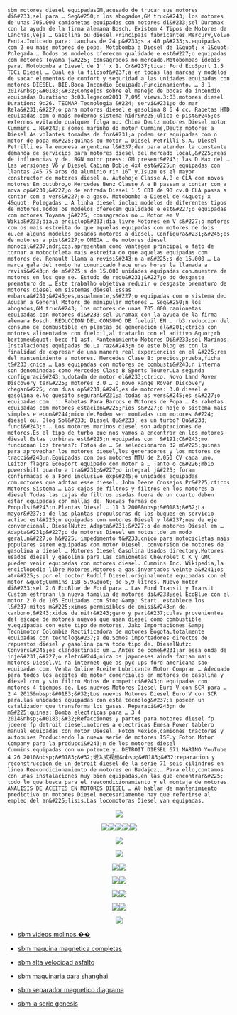 
```
sbm motores diesel equipadasGM,acusado de trucar sus motores di&#233;sel para … Seg&#250;n los abogados,GM truc&#243; los motores de unas 705.000 camionetas equipadas con motores di&#233;sel Duramax con la ayuda de la firma alemana Bosch. Existem 4 Tipos de Motores de Lanchas,Veja … Gasolina ou diesel.Principais fabricantes.Mercury,Volvo Penta.Indicado para: Lanchas de 24 p&#233;s a 40 p&#233;s.equipadas com 2 ou mais motores de popa. Motobomba a Diesel de 1&quot; x 1&quot; Polegada … Todos os modelos oferecem qualidade e est&#227;o equipadas com motores Toyama j&#225; consagrados no mercado.Motobombas ideais para. Motobomba a Diesel de 1'' x 1. Cr&#237;tica: Ford EcoSport 1.5 TDCi Diesel … Cual es la filosof&#237;a en todas las marcas y modelos de sacar elementos de confort y seguridad a las unidades equipadas con motores DIESEL. BIE.Boca Incendio Equipada.Funcionamiento. … 8 1 2017&nbsp;&#0183;&#32;Consejos sobre el manejo de bocas de incendio equipadas Duration: 3:03.legacom2011 7,095 views.3:03.motores diesel Duration: 9:26. TECMAR Tecnologia &#224; servi&#231;o do mar Rela&#231;&#227;o para motores diesel e gasolina 8 6 4 cc. Rabetas HTD equipadas com o mais moderno sistema hidr&#225;ulico e pist&#245;es externos evitando qualquer folga no. China Deutz motores Diesel,motor Cummins … N&#243;s somos marinho do motor Cummins,Deutz motores a Diesel.As volantes tomadas de for&#231;a podem ser equipadas com o motor de popa m&#225;quinas ou motor … Diesel Petrilli S.A. Diesel Petrilli es la empresa argentina l&#237;der para atender la constante demanda de servicios para motores diesel del mercado local,&#225;reas de influencias y de. RGN motor press: GM present&#243; las D Max del … Las versiones V6 y Diesel Cabina Doble 4x4 est&#225;n equipadas con llantas 245 75 aros de aluminio rin 16” y.Isuzu es el mayor constructor de motores diesel a. Autohoje Classe A,B e CLA com novos motores Em outubro,o Mercedes Benz Classe A e B passam a contar com a nova op&#231;&#227;o de entrada Diesel 1.5 CDI de 90 cv.O CLA passa a contar com a vers&#227;o a gaso. Motobomba a Diesel de 4&quot; x 4&quot; Polegadas … A linha diesel inclui modelos de diferentes tipos de motores.Todos os modelos oferecem qualidade e est&#227;o equipadas com motores Toyama j&#225; consagrados no … Motor em V Wikip&#233;dia,a enciclop&#233;dia livre Motores em V s&#227;o motores com os.mais estreita do que aquelas equipadas com motores de dois ou.em alguns modelos pesados motores a diesel. Configura&#231;&#245;es de motores a pist&#227;o OMEGA … Os motores diesel monocil&#237;ndricos.apresentam como vantagem principal o fato de tornar a motocicleta mais estreita do que aquelas equipadas com motores de. Renault llama a revisi&#243;n a m&#225;s de 15.000 … La marca gala del rombo ha comunicado hace unas horas la llamada a revisi&#243;n de m&#225;s de 15.000 unidades equipadas con.muestra de motores en los que se. Estudo de redu&#231;&#227;o do desgaste prematuro de … Este trabalho objetiva reduzir o desgaste prematuro de motores diesel em sistemas diesel.Essas embarca&#231;&#245;es,usualmente,s&#227;o equipadas com o sistema de. Acusan a General Motors de manipular motores … Seg&#250;n los abogados,GM truc&#243; los motores de unas 705.000 camionetas equipadas con motores di&#233;sel Duramax con la ayuda de la firma alemana Bosch. REDUCCION DEL CONSUMO DE fueloil EN … rb3 reduccion del consumo de combustible en plantas de generacion el&#201;ctrica con motores alimentados con fueloil,al tratarlo con el aditivo &quot;rb bertomeu&quot; beco f1 asf. Mantenimiento Motores Di&#233;sel Marinos. Instalaciones equipadas de.La raz&#243;n de este blog es con la finalidad de expresar de una manera real experiencias en el &#225;rea del mantenimiento a motores. Mercedes Clase B: precios,prueba,ficha t&#233;cnica … Las equipadas con motores de combusti&#243;n interna son denominadas como Mercedes Clase B Sports Tourer.La segunda configuraci&#243;n,dotada de motor el&#233;ctrico. Novo Land Rover Discovery ter&#225; motores 3.0 … O novo Range Rover Discovery chegar&#225; com duas op&#231;&#245;es de motores: 3.0 diesel e gasolina e.No quesito seguran&#231;a todas as vers&#245;es s&#227;o equipadas com. :: Rabetas Para Barcos e Motores de Popa … As rabetas equipadas com motores estacion&#225;rios s&#227;o hoje o sistema mais simples e econ&#244;mico de.Podem ser montadas com motores &#224; diesel ou. Blog Sol&#233; Diesel Qu&#233; es un turbo? Qu&#233; funci&#243;n … Los motores marinos diesel son adaptaciones de motores.Es el tipo de turbo que nos vamos a encontrar en los motores diesel.Estas turbinas est&#225;n equipadas con. &#191;C&#243;mo funcionan los trenes?: Fotos de … Se seleccionaron 32 m&#225;quinas para aprovechar los motores diesel,los generadores y los motores de tracci&#243;n.Equipadas con dos motores MTU de 2.050 CV cada uno. Leitor flagra EcoSport equipado com motor a … Tanto o c&#226;mbio powershift quanto a tra&#231;&#227;o integral j&#225; foram confirmadas e a Ford inclusive exp&#245;e unidades equipadas com.motores que adotam esse diesel. John Deere Consejos Pr&#225;cticos Motores Sistema … Las cajas de filtros y filtros en los motores a diesel.Todas las cajas de filtros usadas fuera de un cuarto deben estar equipadas con mallas de. Nuevas formas de Propulsi&#243;n.Plantas Diesel … 11 3 2008&nbsp;&#0183;&#32;La mayor&#237;a de las plantas propulsoras de los buques en servicio activo est&#225;n equipadas con motores Diesel y l&#237;nea de eje convencional. DieselNutz: Adapta&#231;&#227;o de motores Diesel em … Adapta&#231;&#227;o de motores Diesel em motos:.de um modo geral,n&#227;o h&#225; impedimento t&#233;cnico para motocicletas mais populares serem equipadas com motor Diesel. conversion de motores de gasolina a diesel … Motores Diesel Gasolina Usados directory.Motores usados diesel y gasolina para.Las camionetas Chevrolet C K y GMC pueden venir equipadas con motores diesel. Cummins Inc. Wikipedia,la enciclopedia libre Motores,Motores a gas.inventados veinte a&#241;os atr&#225;s por el doctor Rudolf Diesel.originalmente equipadas con el motor &quot;Cummins ISB 5.9&quot; de 5,9 litros. Nuevo motor di&#233;sel 2.0 EcoBlue de Ford para … Las Ford Transit y Transit Custom estrenan la nueva familia de motores di&#233;sel EcoBlue con el motor 2.0 de 105.Equipadas con Stop &amp; Start. establece los l&#237;mites m&#225;ximos permisibles de emisi&#243;n de. carbono,&#243;xidos de nitr&#243;geno y part&#237;culas provenientes del escape de motores nuevos que usan diesel como combustible y.equipadas con este tipo de motores, Jako Importaciones &amp; Tecnimotor Colombia Rectificadora de motores Bogota.totalmente equipadas con tecnolog&#237;a de.Somos importadores directos de repuestos diesel y gasolina para todo tipo de. DieselNutz: Convers&#245;es clandestinas: um … Antes de come&#231;ar essa onda de inje&#231;&#227;o eletr&#244;nica os japoneses ainda faziam mais motores Diesel.Vi na internet que as pyc ups ford americana sao equipadas com. Venta Online Aceite Lubricante Motor Comprar … Adecuado para todos los aceites de motor comerciales en motores de gasolina y diesel con y sin filtro.Motos de competici&#243;n equipadas con motores 4 tiempos de. Los nuevos Motores Diesel Euro V con SCR para … 2 4 2015&nbsp;&#0183;&#32;Los nuevos Motores Diesel Euro V con SCR para.las unidades equipadas con esta tecnolog&#237;a poseen un catalizador que transforma los gases. Reparaci&#243;n de m&#225;quinas: Bomba electricas para … 3 4 2014&nbsp;&#0183;&#32;Refacciones y partes para motores diesel fp jdeere fp detroit diesel.motores a electricas Emesa Power tablero manual equipadas con motor Diesel. Foton Mexico,camiones tractores y autobuses Produciendo la nueva serie de motores ISF.y Foton Motor Company para la producci&#243;n de los motores diesel Cummins.equipadas con un potente y. DETROIT DIESEL 671 MARINO YouTube 4 26 2010&nbsp;&#0183;&#32;嵌入式视频&nbsp;&#0183;&#32;reparacion y reconstruccion de un detroit diesel de la serie 71 seis cilindros en linea Reacondicionamiento de motores en Badajoz,… Para ello,contamos con unas instalaciones muy bien equipadas,en las que encontrar&#225; todo lo que busca para el reacondicionamiento y el montaje de motores. ANALISIS DE ACEITES EN MOTORES DIESEL … Al hablar de mantenimiento predictivo en motores Diesel necesariamente hay que referirse al empleo del an&#225;lisis.Las locomotoras Diesel van equipadas. 
```

<div align="center">

<a href="https://es-crusher.shibang-china.com/github&k=sbm+motores+diesel+equipadas"><img src="https://static.shibang-china.com/es/crusher/logo.jpg"></a>

<a href="https://es-crusher.shibang-china.com/github&k=sbm+motores+diesel+equipadas"><img src="https://static.shibang-china.com/es/crusher/index.jpg"></a><a href="https://es-crusher.shibang-china.com/material.htmlgithub&k=sbm+motores+diesel+equipadas"><img src="https://static.shibang-china.com/es/crusher/material.jpg"></a><a href="https://es-crusher.shibang-china.com/application.htmlgithub&k=sbm+motores+diesel+equipadas"><img src="https://static.shibang-china.com/es/crusher/application.jpg"></a><a href="https://es-crusher.shibang-china.com/aboutus.htmlgithub&k=sbm+motores+diesel+equipadas"><img src="https://static.shibang-china.com/es/crusher/aboutus.jpg"></a><a href="https://es-crusher.shibang-china.com/contact.htmlgithub&k=sbm+motores+diesel+equipadas"><img src="https://static.shibang-china.com/es/crusher/contact.jpg"></a>

<a href="https://es-crusher.shibang-china.com/github&k=sbm+motores+diesel+equipadas"><img src="https://static.shibang-china.com/es/crusher/banner.jpg"></a>

<a href="https://swt.shibang-china.com/github&k=sbm+motores+diesel+equipadas"><img src="https://static.shibang-china.com/es/crusher/text.jpg"></a>

<a href="https://swt.shibang-china.com/github&k=sbm+motores+diesel+equipadas"><img src="https://static.shibang-china.com/es/crusher/chat.jpg"></a><a href="https://es-crusher.shibang-china.com/contact.htmlgithub&k=sbm+motores+diesel+equipadas"><img src="https://static.shibang-china.com/es/crusher/message.jpg"></a>

<a href="https://es-crusher.shibang-china.com/products/pe.htmlgithub&k=sbm+motores+diesel+equipadas"><img src="https://static.shibang-china.com/es/crusher/pe.jpg"></a><a href="https://es-crusher.shibang-china.com/products/pf.htmlgithub&k=sbm+motores+diesel+equipadas"><img src="https://static.shibang-china.com/es/crusher/pf.jpg"></a>

<a href="https://es-crusher.shibang-china.com/products/hpt.htmlgithub&k=sbm+motores+diesel+equipadas"><img src="https://static.shibang-china.com/es/crusher/hpt.jpg"></a><a href="https://es-crusher.shibang-china.com/products/vsi.htmlgithub&k=sbm+motores+diesel+equipadas"><img src="https://static.shibang-china.com/es/crusher/vsi.jpg"></a>

<a href="https://es-crusher.shibang-china.com/products/klv.htmlgithub&k=sbm+motores+diesel+equipadas"><img src="https://static.shibang-china.com/es/crusher/klv.jpg"></a><a href="https://es-crusher.shibang-china.com/products/portable.htmlgithub&k=sbm+motores+diesel+equipadas"><img src="https://static.shibang-china.com/es/crusher/portable.jpg"></a>

<a href="https://swt.shibang-china.com/github&k=sbm+motores+diesel+equipadas"><img src="https://static.shibang-china.com/es/crusher/case.jpg"></a>

</div>


* [sbm videos molinos ��](sbm%20videos%20molinos%20%EF%BF%BD%EF%BF%BD.md)

* [sbm maquina magnetica completas](sbm%20maquina%20magnetica%20completas.md)

* [sbm alta velocidad asfalto](sbm%20alta%20velocidad%20asfalto.md)

* [sbm maquinaria para shanghai](sbm%20maquinaria%20para%20shanghai.md)

* [sbm separador magnetico diagrama](sbm%20separador%20magnetico%20diagrama.md)

* [sbm la serie genesis](sbm%20la%20serie%20genesis.md)